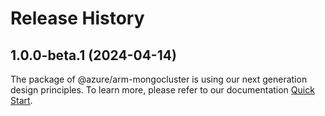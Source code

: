 # Release History
    
## 1.0.0-beta.1 (2024-04-14)

The package of @azure/arm-mongocluster is using our next generation design principles. To learn more, please refer to our documentation [Quick Start](https://aka.ms/js-track2-quickstart).
